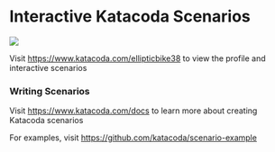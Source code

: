 # Interactive Katacoda Scenarios

[![](http://shields.katacoda.com/katacoda/ellipticbike38/count.svg)](https://www.katacoda.com/ellipticbike38 "Get your profile on Katacoda.com")

Visit https://www.katacoda.com/ellipticbike38 to view the profile and interactive scenarios

### Writing Scenarios
Visit https://www.katacoda.com/docs to learn more about creating Katacoda scenarios

For examples, visit https://github.com/katacoda/scenario-example

